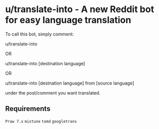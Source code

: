 # u/translate-into - A new Reddit bot for easy language translation

To call this bot, simply comment:

u/translate-into

OR

u/translate-into [destination language] 

OR

u/translate-into [destnation language] from [source language]

under the post/comment you want translated.

## Requirements

`Praw 7.x` `mistune` `tomd` `googletrans`



